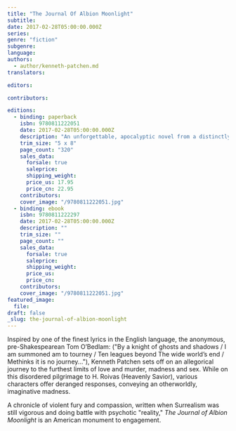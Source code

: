 ```yaml
---
title: "The Journal Of Albion Moonlight"
subtitle:
date: 2017-02-28T05:00:00.000Z
series:
genre: "fiction"
subgenre:
language:
authors:
  - author/kenneth-patchen.md
translators:

editors:

contributors:

editions:
  - binding: paperback
    isbn: 9780811222051
    date: 2017-02-28T05:00:00.000Z
    description: "An unforgettable, apocalyptic novel from a distinctly American prophet "
    trim_size: "5 x 8"
    page_count: "320"
    sales_data:
      forsale: true
      saleprice:
      shipping_weight:
      price_us: 17.95
      price_cn: 22.95
    contributors:
    cover_image: "/9780811222051.jpg"
  - binding: ebook
    isbn: 9780811222297
    date: 2017-02-28T05:00:00.000Z
    description: ""
    trim_size: ""
    page_count: ""
    sales_data:
      forsale: true
      saleprice:
      shipping_weight:
      price_us:
      price_cn:
    contributors:
    cover_image: "/9780811222051.jpg"
featured_image:
  file:
draft: false
_slug: the-journal-of-albion-moonlight
---
```


Inspired by one of the finest lyrics in the English language, the anonymous, pre-Shakespearean Tom O’Bedlam: ("By a knight of ghosts and shadows / I am summoned am to tourney / Ten leagues beyond The wide world’s end / Methinks it is no journey..."), Kenneth Patchen sets off on an allegorical journey to the furthest limits of love and murder, madness and sex. While on this disordered pilgrimage to H. Roivas (Heavenly Savior), various characters offer deranged responses, conveying an otherworldly, imaginative madness.

A chronicle of violent fury and compassion, written when Surrealism was still vigorous and doing battle with psychotic "reality," _The Journal of Albion Moonlight_ is an American monument to engagement.

